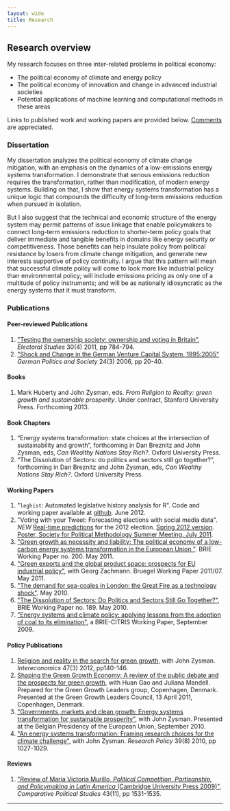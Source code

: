 ```yaml
---
layout: wide
title: Research
---
```



Research overview
-----------------

My research focuses on three inter-related problems in political
economy:

-   The political economy of climate and energy policy
-   The political economy of innovation and change in advanced
    industrial societies
-   Potential applications of machine learning and computational methods
    in these areas

Links to published work and working papers are provided below.
[Comments](contact.shtml) are appreciated.

### Dissertation

My dissertation analyzes the political economy of climate change
mitigation, with an emphasis on the dynamics of a low-emissions energy
systems transformation. I demonstrate that serious emissions reduction
requires the transformation, rather than modification, of modern energy
systems. Building on that, I show that energy systems transformation has
a unique logic that compounds the difficulty of long-term emissions
reduction when pursued in isolation.

But I also suggest that the technical and economic structure of the
energy system may permit patterns of issue linkage that enable
policymakers to connect long-term emissions reduction to shorter-term
policy goals that deliver immediate and tangible benefits in domains
like energy security or competitiveness. Those benefits can help
insulate policy from political resistance by losers from climate change
mitigation, and generate new interests supportive of policy continuity.
I argue that this pattern will mean that successful climate policy will
come to look more like industrial policy than environmental policy; will
include emissions pricing as only one of a multitude of policy
instruments; and will be as nationally idiosyncratic as the energy
systems that it must transform.

### Publications

#### Peer-reviewed Publications

1.  ["Testing the ownership society: ownership and voting in
    Britain"](http://dx.doi.org/10.1016/j.electstud.2011.07.006),
    *Electoral Studies* 30(4) 2011, pp 784-794.
2.  ["Shock and Change in the German Venture Capital System,
    1995:2005"](http://www.ingentaconnect.com/content/berghahn/gerpol/2006/00000024/00000003/art00002)
    *German Politics and Society* 24(3) 2006, pp 20-40.

#### Books

1.  Mark Huberty and John Zysman, eds. *From Religion to Reality: green
    growth and sustainable prosperity*. Under contract, Stanford
    University Press. Forthcoming 2013.

#### Book Chapters

1.  “Energy systems transformation: state choices at the intersection of
    sustainability and growth”, forthcoming in Dan Breznitz and John
    Zysman, eds, *Can Wealthy Nations Stay Rich?*. Oxford University
    Press.
2.  “The Dissolution of Sectors: do politics and sectors still go
    together?”, forthcoming in Dan Breznitz and John Zysman, eds, *Can
    Wealthy Nations Stay Rich?*. Oxford University Press.

#### Working Papers

1.  "`leghist`: Automated legislative history analysis for R". Code and
    working paper available at
    [github](https://github.com/markhuberty/leghist.git). June 2012.
2.  "Voting with your Tweet: Forecasting elections with social media
    data". *NEW* [Real-time predictions](http://californianewsservice.org/category/tweet-vote/) for the 2012 election. [Spring 2012 version](./files/twitter_paper.pdf.zip). [Poster,
    Society for Political Methodology Summer Meeting, July
    2011](./files/huberty_polmeth2011_poster.pdf).
3.  ["Green growth as necessity and liability: The political economy of
    a low-carbon energy systems transformation in the European Union
    "](http://brie.berkeley.edu/publications/WP_200%20Green%20Growth%20as%20necessity.pdf).
    BRIE Working Paper no. 200. May 2011.
4.  ["Green exports and the global product space: prospects for EU
    industrial
    policy"](http://www.bruegel.org/publications/publication-detail/publication/556-green-exports-and-the-global-product-space-prospects-for-eu-industrial-policy/),
    with Georg Zachmann. Bruegel Working Paper 2011/07. May 2011.
5.  ["The demand for sea-coales in London: the Great Fire as a
    technology shock"](./files/london_seacoales.pdf). May 2010.
6.  ["The Dissolution of Sectors: Do Politics and Sectors Still Go
    Together?"](http://brie.berkeley.edu/publications/wp189.pdf), BRIE
    Working Paper no. 189. May 2010.
7.  ["Energy systems and climate policy: applying lessons from the
    adoption of coal to its
    elimination"](./files/CITRIS_BRIE_WP-Eng_Systems_PastPresent.pdf), a
    BRIE-CITRIS Working Paper, September 2009.

#### Policy Publications

1.  [Religion and reality in the search for green
    growth](http://www.intereconomics.eu/downloads/getfile.php?id=815),
    with John Zysman. *Intereconomics* 47(3) 2012, pp140-146.
2.  [Shaping the Green Growth Economy: A review of the public debate and
    the prospects for green
    growth](http://greengrowthleaders.org/wp-content/uploads/2011/04/Shaping-the-Green-Growth-Economy_report.pdf),
    with Huan Gao and Juliana Mandell. Prepared for the Green Growth
    Leaders group, Copenhagen, Denmark. Presented at the Green Growth
    Leaders Council, 13 April 2011, Copenhagen, Denmark.
3.  ["Governments, markets and clean growth: Energy systems
    transformation for sustainable
    prosperity"](http://brie.berkeley.edu/publications/WP192.pdf), with
    John Zysman. Presented at the Belgian Presidency of the European
    Union, September 2010.
4.  ["An energy systems transformation: Framing research choices for the
    climate
    challenge"](http://www.sciencedirect.com/science/article/pii/S0048733310001344),
    with John Zysman. *Research Policy* 39(8) 2010, pp 1027-1029.

#### Reviews

1.  ["Review of Maria Victoria Murillo, *Political Competition,
    Partisanship, and Policymaking in Latin America* (Cambridge
    University Press
    2009)"](http://cps.sagepub.com/content/43/11/1531.short),
    *Comparative Political Studies* 43(11), pp 1531-1535.

* * * * *
